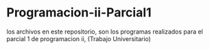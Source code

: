 # Programacion-ii-Parcial1
los archivos en este repositorio, son los programas realizados para el parcial 1 de programacion ii, (Trabajo Universitario)
